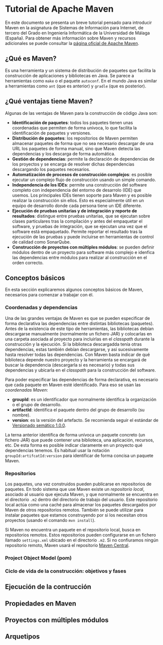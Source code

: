 # Tutorial de Apache Maven

En este documento se presenta un breve tutorial pensado para introducir Maven en la asignatura de Sistemas de Información para Internet, de tercero del Grado en Ingeniería Informática de la Universidad de Málaga (España). Para obtener más información sobre Maven y recursos adicionales se puede consultar la [página oficial de Apache Maven](https://maven.apache.org/index.html).

## ¿Qué es Maven?

Es una herramienta y un sistema de distribución de paquetes que facilita la construcción de aplicaciones y bibliotecas en Java. Se parece a herramientas como `make` o el paquete `autoconf`. En el mundo Java es similar a herramientas como `ant` (que es anterior) y `gradle` (que es posterior).

## ¿Qué ventajas tiene Maven?

Algunas de las ventajas de Maven para la construcción de código Java son:
* __Identificación de paquetes__: todos los paquetes tienen unas coordenadas que permiten de forma unívoca, lo que facilita la identificación de paquetes y versiones.
* __Distribución de paquetes__: los repositorios de Maven permiten almacenar paquetes de forma que no sea necesario descargar de una URL los paquetes de forma manual, sino que Maven detecta las dependencias y los descarga de forma automática.
* __Gestión de dependencias__: permite la declaración de dependencias de los proyectos y se encarga de resolver dichas dependencias descargando los paquetes necesarios.
* __Automatización de procesos de construcción complejos__: es posible ejecutar un complejo flujo de construcción usando un simple comando.
* **Independencia de los IDEs**: permite una construcción del software completo con independencia del entorno de desarrolo (IDE) que usemos. Los principales IDEs tienen soporte para Maven y es posible realizar la construcción sin ellos. Esto es especialmente útil en un equipo de desarrollo donde cada persona tiene un IDE diferente.
* __Ejecución de pruebas unitarias y de integración y reporte de resultados__: distingue entre pruebas unitarias, que se ejecutan sobre clases particulares tras la compilación y antes del empaquetar el software, y pruebas de integración, que se ejecutan una vez que el software está empaquetado. Permite reportar el resultado tras la ejecución de las pruebas y puede incluirse en herramientas de control de calidad como SonarQube.
* __Construcción de proyectos con múltiples módulos__: se pueden definir módulos dentro de un proyecto para software más complejo e idenfica las dependencias entre módulos para realizar al construcción en el orden correcto.

## Conceptos básicos

En esta sección explicaremos algunos conceptos básicos de Maven, necesarios para comenzar a trabajar con él.

### Coordenadas y dependencias

Una de las grandes ventajas de Maven es que se pueden especificar de forma declarativa las dependencias entre distintas bibliotecas (paquetes). Antes de la existencia de este tipo de herramientas, las bibliotecas debían descargarse manualmente (normalmente un fichero JAR) y colocarlas en una carpeta asociada al proyecto para incluirlas en el _classpath_ durante la construcción y la ejecución. Si la biblioteca descargadda tenía otras dependencias, estas también debían descargarse, y así sucesivamente hasta resolver todas las dependencias. Con Maven basta indicar de qué biblioteca depende nuestro proyecto y la herramienta se encargará de buscar la dependencia (descargarla si es necesario) y todas sus dependencias y ubicarla en el _classpath_ para la construcción del software.

Para poder especificar las dependencias de forma declarativa, es necesario que cada paquete en Maven esté identificado. Para eso se usan las _coordenadas Maven_:
* __groupId__: es un identificador que normalmente identifica la organización o el grupo de desarrollo.
* __artifactId__: identifica el paquete dentro del grupo de desarrollo (su nombre).
* __version__: es la versión del artefacto. Se recomienda seguir el estándar de [Versionado semático 1.0.0](https://semver.org/spec/v1.0.0.html).

La terna anterior identifica de forma unívoca un paquete concreto (un fichero JAR) que puede contener una biblioteca, una aplicación, recursos, etc. De esta forma es posible indicar claramente en un proyecto qué dependencias tenemos. Es habitual usar la notación `groupId:artifcatId:version` para identificar de forma concisa un paquete Maven.

### Repositorios

Los paquetes, una vez construidos pueden publicarse en repositorios de paquetes. En todo sistema que use Maven existe un _repositorio local_, asociado al usuario que ejecuta Maven, y que normalmente se encuentra en el directorio `.m2` dentro del directorio de trabajo del usuario. Este repositorio local actúa como una caché para almacenar los paquetes descargados por Maven de otros repositorios remotos. También se puede utilizar para instalar paquetes que estamos construyendo por si los necesitan otros proyectos (usando el comando `mvn install`). 

Si Maven no encuentra un paquete en el repositorio local, busca en repositorios remotos. Estos repositorios pueden configurarse en un fichero llamado `settings.xml` ubicado en el directorio `.m2`. Si no confiuramos ningún repositorio remoto, Maven usará el repositorio [Maven Central](https://search.maven.org).


### Project Object Model (pom)

### Ciclo de vida de la construcción: objetivos y fases

## Ejecución de la contrucción

## Propiedades en Maven

## Proyectos con múltiples módulos

## Arquetipos

